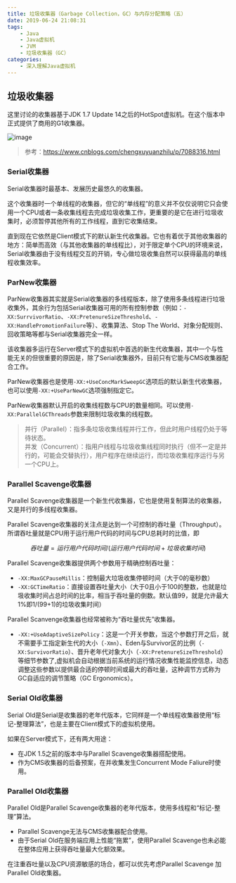 ```yaml
---
title: 垃圾收集器（Garbage Collection，GC）与内存分配策略（五）
date: 2019-06-24 21:08:31
tags:
	- Java
	- Java虚拟机
	- JVM
	- 垃圾收集器（GC）
categories:
	- 深入理解Java虚拟机
---
```


## 垃圾收集器

这里讨论的收集器基于JDK 1.7 Update 14之后的HotSpot虚拟机。在这个版本中正式提供了商用的G1收集器。

![image](https://images2015.cnblogs.com/blog/467583/201706/467583-20170628093656618-2097152177.png)

> 参考：https://www.cnblogs.com/chengxuyuanzhilu/p/7088316.html

<!-- more-->

### Serial收集器

Serial收集器时最基本、发展历史最悠久的收集器。

这个收集器时一个单线程的收集器，但它的“单线程”的意义并不仅仅说明它只会使用一个CPU或者一条收集线程去完成垃圾收集工作，更重要的是它在进行垃圾收集时，必须暂停其他所有的工作线程，直到它收集结束。

直到现在它依然是Client模式下的默认新生代收集器。它也有着优于其他收集器的地方：简单而高效（与其他收集器的单线程比），对于限定单个CPU的环境来说，Serial收集器由于没有线程交互的开销，专心做垃圾收集自然可以获得最高的单线程收集效率。

### ParNew收集器

ParNew收集器其实就是Serial收集器的多线程版本，除了使用多条线程进行垃圾收集外，其余行为包括Serial收集器可用的所有控制参数（例如：`-XX:SurrvivorRatio`、`-XX:PretenureSizeThreshold`、`-XX:HandlePromotionFailure`等）、收集算法、Stop The World、对象分配规则、回收策略等都与Serial收集器完全一样。

该收集器多运行在Server模式下的虚拟机中首选的新生代收集器，其中一个与性能无关的但很重要的原因是，除了Serial收集器外，目前只有它能与CMS收集器配合工作。

ParNew收集器也是使用`-XX:+UseConcMarkSweepGC`选项后的默认新生代收集器，也可以使用`-XX:+UseParNewGC`选项强制指定它。

ParNew收集器默认开启的收集线程数与CPU的数量相同。可以使用`-XX:ParallelGCThreads`参数来限制垃圾收集的线程数。

> 并行（Parallel）：指多条垃圾收集线程并行工作，但此时用户线程仍处于等待状态。 <br>
> 并发（Concurrent）：指用户线程与垃圾收集线程同时执行（但不一定是并行的，可能会交替执行），用户程序在继续运行，而垃圾收集程序运行与另一个CPU上。

### Parallel Scavenge收集器

Parallel Scavenge收集器是一个新生代收集器，它也是使用复制算法的收集器，又是并行的多线程收集器。

Parallel Scavenge收集器的关注点是达到一个可控制的吞吐量（Throughput）。
所谓吞吐量就是CPU用于运行用户代码的时间与CPU总耗时的比值，即<br>

```math
吞吐量 = 运行用户代码时间 / (运行用户代码时间 + 垃圾收集时间)
```

Parallel Scavenge收集器提供两个参数用于精确控制吞吐量：

- `-XX:MaxGCPauseMillis`：控制最大垃圾收集停顿时间（大于0的毫秒数）
- `-XX:GCTimeRatio`：直接设置吞吐量大小（大于0且小于100的整数，也就是垃圾收集时间占总时间的比率，相当于吞吐量的倒数。默认值99，就是允许最大1%即1/(99+1)的垃圾收集时间）

Parallel Scanvenge收集器也经常被称为“吞吐量优先”收集器。

- `-XX:+UseAdaptiveSizePolicy`：这是一个开关参数，当这个参数打开之后，就不需要手工指定新生代的大小（`-Xmn`）、Eden与Survivor区的比例（`-XX:SurvivorRatio`）、晋升老年代对象大小（`-XX:PretenureSizeThreshold`）等细节参数了,虚拟机会自动根据当前系统的运行情况收集性能监控信息，动态调整这些参数以提供最合适的停顿时间或最大的吞吐量，这种调节方式称为GC自适应的调节策略（GC Ergonomics）。

### Serial Old收集器

Serial Old是Serial是收集器的老年代版本，它同样是一个单线程收集器使用“标记-整理算法”，也是主要在Client模式下的虚拟机使用。

如果在Server模式下，还有两大用途：

- 在JDK 1.5之前的版本中与Parallel Scavenge收集器搭配使用。
- 作为CMS收集器的后备预案，在并收集发生Concurrent Mode Faliure时使用。

### Parallel Old收集器

Parallel Old是Parallel Scavenge收集器的老年代版本，使用多线程和“标记-整理”算法。

- Parallel Scavenge无法与CMS收集器配合使用。
- 由于Serial Old在服务端应用上性能“拖累”，使用Parallel Scavenge也未必能在整体应用上获得吞吐量最大化额效果。

在注重吞吐量以及CPU资源敏感的场合，都可以优先考虑Parallel Scavenge 加Parallel Old收集器。